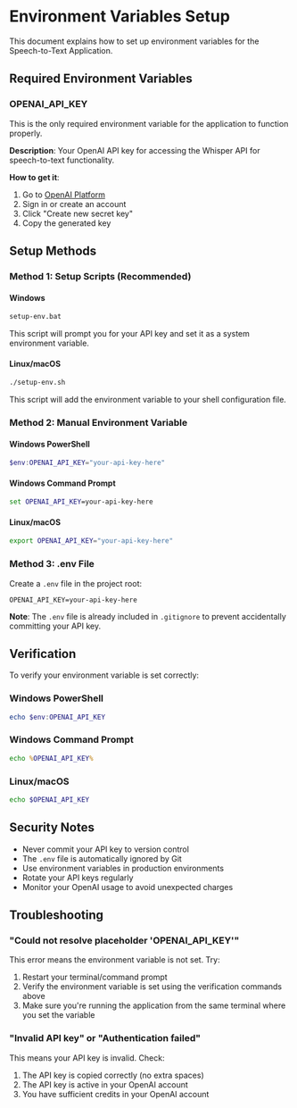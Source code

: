 # Environment Variables Setup

This document explains how to set up environment variables for the Speech-to-Text Application.

## Required Environment Variables

### OPENAI_API_KEY

This is the only required environment variable for the application to function properly.

**Description**: Your OpenAI API key for accessing the Whisper API for speech-to-text functionality.

**How to get it**:
1. Go to [OpenAI Platform](https://platform.openai.com/api-keys)
2. Sign in or create an account
3. Click "Create new secret key"
4. Copy the generated key

## Setup Methods

### Method 1: Setup Scripts (Recommended)

#### Windows
```cmd
setup-env.bat
```
This script will prompt you for your API key and set it as a system environment variable.

#### Linux/macOS
```bash
./setup-env.sh
```
This script will add the environment variable to your shell configuration file.

### Method 2: Manual Environment Variable

#### Windows PowerShell
```powershell
$env:OPENAI_API_KEY="your-api-key-here"
```

#### Windows Command Prompt
```cmd
set OPENAI_API_KEY=your-api-key-here
```

#### Linux/macOS
```bash
export OPENAI_API_KEY="your-api-key-here"
```

### Method 3: .env File

Create a `.env` file in the project root:
```
OPENAI_API_KEY=your-api-key-here
```

**Note**: The `.env` file is already included in `.gitignore` to prevent accidentally committing your API key.

## Verification

To verify your environment variable is set correctly:

### Windows PowerShell
```powershell
echo $env:OPENAI_API_KEY
```

### Windows Command Prompt
```cmd
echo %OPENAI_API_KEY%
```

### Linux/macOS
```bash
echo $OPENAI_API_KEY
```

## Security Notes

- Never commit your API key to version control
- The `.env` file is automatically ignored by Git
- Use environment variables in production environments
- Rotate your API keys regularly
- Monitor your OpenAI usage to avoid unexpected charges

## Troubleshooting

### "Could not resolve placeholder 'OPENAI_API_KEY'"

This error means the environment variable is not set. Try:
1. Restart your terminal/command prompt
2. Verify the environment variable is set using the verification commands above
3. Make sure you're running the application from the same terminal where you set the variable

### "Invalid API key" or "Authentication failed"

This means your API key is invalid. Check:
1. The API key is copied correctly (no extra spaces)
2. The API key is active in your OpenAI account
3. You have sufficient credits in your OpenAI account 